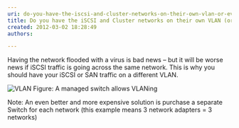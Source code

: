 ```yaml
---
uri: do-you-have-the-iscsi-and-cluster-networks-on-their-own-vlan-or-even-better-their-own-switch
title: Do you have the iSCSI and Cluster networks on their own VLAN (or even better their own switch)?
created: 2012-03-02 18:28:49
authors:

---
```





<span class='intro'> Having the network flooded with a virus is bad news – but it will be worse news if iSCSI traffic is going across the same network. This is why you should have your iSCSI or SAN traffic on a different VLAN.  </span>

<img src="/PublishingImages/switch-for-vlan.jpg" alt="VLAN" class="ms-rteCustom-ImageArea" />
<span class="ms-rteCustom-FigureNormal">Figure&#58; A managed switch allows VLANing</span>
<p>Note&#58; An even better and more expensive solution is purchase a separate Switch for each network (this example means 3 network adapters = 3 networks)</p>



